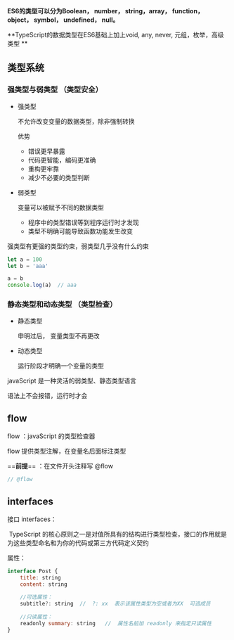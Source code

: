 **ES6的类型可以分为Boolean， number， string，array， function， object， symbol， undefined， null。**

**TypeScript的数据类型在ES6基础上加上void, any,  never,  元组，枚举，高级类型 **

## 类型系统

### 强类型与弱类型    （类型安全）

* 强类型

  不允许改变变量的数据类型，除非强制转换

  优势

  * 错误更早暴露
  * 代码更智能，编码更准确
  * 重构更牢靠
  * 减少不必要的类型判断

* 弱类型

  变量可以被赋予不同的数据类型

  * 程序中的类型错误等到程序运行时才发现
  * 类型不明确可能导致函数功能发生改变

强类型有更强的类型约束，弱类型几乎没有什么约束

~~~js
let a = 100
let b = 'aaa'

a = b
console.log(a)  // aaa
~~~

### 静态类型和动态类型  （类型检查）



* 静态类型

  申明过后， 变量类型不再更改

* 动态类型

  运行阶段才明确一个变量的类型

javaScript 是一种灵活的弱类型、静态类型语言

语法上不会报错，运行时才会

## flow

flow ：javaScript 的类型检查器

flow 提供类型注解，在变量名后面标注类型

==**前提**== ：在文件开头注释写 @flow

~~~js
// @flow
~~~

## interfaces

接口  interfaces：

​	TypeScript 的核心原则之一是对值所具有的结构进行类型检查，接口的作用就是为这些类型命名和为你的代码或第三方代码定义契约

属性：

~~~js
interface Post {
    title: string
    content: string
    
    //可选属性：
    subtitle?: string  //  ?: xx  表示该属性类型为空或者为XX  可选成员
    
    //只读属性：
    readonly summary: string   //  属性名前加 readonly 来指定只读属性
}
~~~



